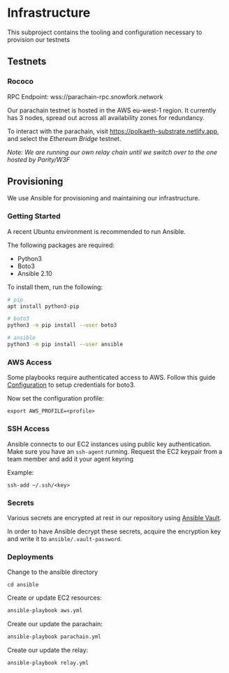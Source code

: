 # Infrastructure

This subproject contains the tooling and configuration necessary to provision our testnets

## Testnets

### Rococo

RPC Endpoint: wss://parachain-rpc.snowfork.network

Our parachain testnet is hosted in the AWS eu-west-1 region. It currently has 3 nodes, spread out across all availability zones for redundancy.

To interact with the parachain, visit https://polkaeth-substrate.netlify.app, and select the _Ethereum Bridge_ testnet.

_Note: We are running our own relay chain until we switch over to the one hosted by Parity/W3F_

## Provisioning

We use Ansible for provisioning and maintaining our infrastructure.

### Getting Started

A recent Ubuntu environment is recommended to run Ansible.

The following packages are required:

- Python3
- Boto3
- Ansible 2.10

To install them, run the following:

```bash
# pip
apt install python3-pip

# boto3
python3 -m pip install --user boto3

# ansible
python3 -m pip install --user ansible
```

### AWS Access

Some playbooks require authenticated access to AWS. Follow this guide [Configuration](https://boto3.amazonaws.com/v1/documentation/api/latest/guide/configuration.html#guide-configuration) to setup credentials for boto3.

Now set the configuration profile:

```
export AWS_PROFILE=<profile>
```

### SSH Access

Ansible connects to our EC2 instances using public key authentication. Make sure you have an `ssh-agent` running. Request the EC2 keypair from a team member and add it your agent keyring

Example:
```
ssh-add ~/.ssh/<key>
```

### Secrets

Various secrets are encrypted at rest in our repository using [Ansible Vault](https://docs.ansible.com/ansible/latest/user_guide/vault.html).

In order to have Ansible decrypt these secrets, acquire the encryption key and write it to `ansible/.vault-password`.

### Deployments

Change to the ansible directory
```
cd ansible
```

Create or update EC2 resources:

```bash
ansible-playbook aws.yml
```

Create our update the parachain:

```bash
ansible-playbook parachain.yml
```

Create our update the relay:

```bash
ansible-playbook relay.yml
```
